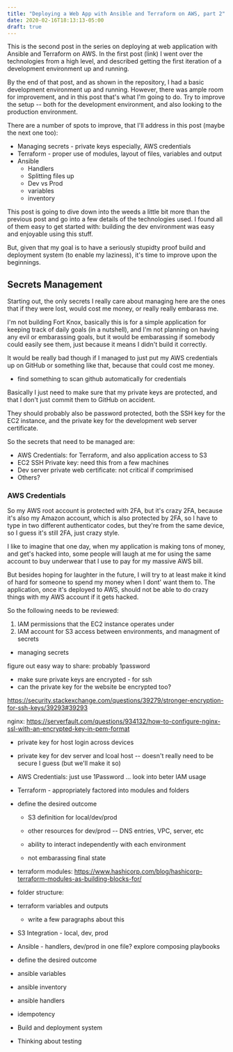 ```yaml
---
title: "Deploying a Web App with Ansible and Terraform on AWS, part 2"
date: 2020-02-16T18:13:13-05:00
draft: true
---
```



This is the second post in the series on deploying at web application
with Ansible and Terraform on AWS.  In the first post (link) I went
over the technologies from a high level, and described getting the
first iteration of a development environment up and running.

By the end of that post, and as shown in the repository, I had a basic
development environment up and running.  However, there was ample room
for improvement, and in this post that's what I'm going to do.  Try to
improve the setup -- both for the development environment, and also
looking to the production environment.

There are a number of spots to improve, that I'll address in this post
(maybe the next one too):

* Managing secrets - private keys especially, AWS credentials
* Terraform - proper use of modules, layout of files, variables and
  output
* Ansible
  * Handlers
  * Splitting files up
  * Dev vs Prod
  * variables
  * inventory

This post is going to dive down into the weeds a little bit more than
the previous post and go into a few details of the technologies used.
I found all of them easy to get started with: building the dev
environment was easy and enjoyable using this stuff.

But, given that my goal is to have a seriously stupidty proof build
and deployment system (to enable my laziness), it's time to improve
upon the beginnings.

## Secrets Management

Starting out, the only secrets I really care about managing here are
the ones that if they were lost, would cost me money, or really really
embarass me.

I'm not building Fort Knox, basically this is for a simple application
for keeping track of daily goals (in a nutshell), and I'm not planning
on having any evil or embarassing goals, but it would be embarassing
if somebody could easily see them, just because it means I didn't
build it correctly.

It would be really bad though if I managed to just put my AWS
credentials up on GitHub or something like that, because that could
cost me money.

- find something to scan github automatically for credentials

Basically I just need to make sure that my private keys are protected,
and that I don't just commit them to GitHub on accident.

They should probably also be password protected, both the SSH key for
the EC2 instance, and the private key for the development web server
certificate.

So the secrets that need to be managed are:

* AWS Credentials: for Terraform, and also application access to S3
* EC2 SSH Private key: need this from a few machines
* Dev server private web certificate: not critical if comprimised
* Others?

### AWS Credentials

So my AWS root account is protected with 2FA, but it's crazy 2FA,
because it's also my Amazon account, which is also protected by 2FA,
so I have to type in two different authenticator codes, but they're
from the same device, so I guess it's still 2FA, just crazy style.

I like to imagine that one day, when my application is making tons of
money, and get's hacked into, some people will laugh at me for using
the same account to buy underwear that I use to pay for my massive AWS
bill.

But besides hoping for laughter in the future, I will try to at least
make it kind of hard for someone to spend my money when I dont' want
them to.  The application, once it's deployed to AWS, should not be
able to do crazy things with my AWS account if it gets hacked.

So the following needs to be reviewed:

1. IAM permissions that the EC2 instance operates under
2. IAM account for S3 access between environments, and managment of
secrets













* managing secrets

figure out easy way to share: probably 1password

- make sure private keys are encrypted - for ssh
- can the private key for the website be encrypted too?

https://security.stackexchange.com/questions/39279/stronger-encryption-for-ssh-keys/39293#39293

nginx:
https://serverfault.com/questions/934132/how-to-configure-nginx-ssl-with-an-encrypted-key-in-pem-format



- private key for host login across devices
- private key for dev server and lcoal host -- doesn't really need to be secure I guess (but we'll make it so)

- AWS Credentials: just use 1Password ... look into beter IAM usage



* Terraform - appropriately factored into modules and folders

- define the desired outcome

   - S3 definition for local/dev/prod
   - other resources for dev/prod -- DNS entries, VPC, server, etc

   - ability to interact independently with each environment
   - not embarassing final state

- terraform modules: https://www.hashicorp.com/blog/hashicorp-terraform-modules-as-building-blocks-for/

- folder structure:

- terraform variables and outputs

  - write a few paragraphs about this
  

* S3 Integration - local, dev, prod

* Ansible - handlers, dev/prod in one file? explore composing playbooks

- define the desired outcome

- ansible variables
- ansible inventory
- ansible handlers
- idempotency



* Build and deployment system

* Thinking about testing

